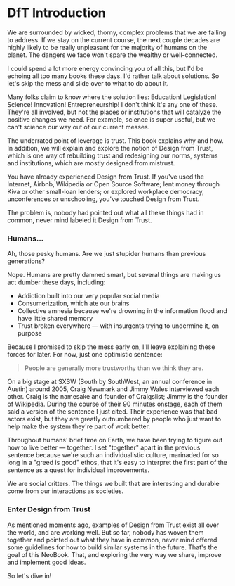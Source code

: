 # DfT Introduction

We are surrounded by wicked, thorny, complex problems that we are failing to address. If we stay on the current course, the next couple decades are highly likely to be really unpleasant for the majority of humans on the planet. The dangers we face won't spare the wealthy or well-connected. 

I could spend a lot more energy convincing you of all this, but I'd be echoing all too many books these days. I'd rather talk about solutions. So let's skip the mess and slide over to what to do about it. 

Many folks claim to know where the solution lies: Education! Legislation! Science! Innovation! Entrepreneurship! I don't think it's any one of these. They're all involved, but not the places or institutions that will catalyze the positive changes we need. For example, science is super useful, but we can't science our way out of our current messes. 

The underrated point of leverage is trust. This book explains why and how. In addition, we will explain and explore the notion of Design from Trust, which is one way of rebuilding trust and redesigning our norms, systems and institutions, which are mostly designed from mistrust. 

You have already experienced Design from Trust. If you've used the Internet, Airbnb, Wikipedia or Open Source Software; lent money through Kiva or other small-loan lenders; or explored workplace democracy, unconferences or unschooling, you've touched Design from Trust. 

The problem is, nobody had pointed out what all these things had in common, never mind labeled it Design from Trust. 
### Humans...

Ah, those pesky humans. Are we just stupider humans than previous generations? 

Nope. Humans are pretty damned smart, but several things are making us act dumber these days, including: 

- Addiction built into our very popular social media  
- Consumerization, which ate our brains  
- Collective amnesia because we're drowning in the information flood and have little shared memory  
- Trust broken everywhere — with insurgents trying to undermine it, on purpose  

Because I promised to skip the mess early on, I'll leave explaining these forces for later. For now, just one optimistic sentence: 

> People are generally more trustworthy than we think they are. 

On a big stage at SXSW (South by SouthWest, an annual conference in Austin) around 2005, Craig Newmark and Jimmy Wales interviewed each other. Craig is the namesake and founder of Craigslist; Jimmy is the founder of Wikipedia. During the course of their 90 minutes onstage, each of them said a version of the sentence I just cited. Their experience was that bad actors exist, but they are greatly outnumbered by people who just want to help make the system they're part of work better. 

Throughout humans' brief time on Earth, we have been trying to figure out how to live better — together. I set "together" apart in the previous sentence because we're such an individualistic culture, marinaded for so long in a "greed is good" ethos, that it's easy to interpret the first part of the sentence as a quest for individual improvements. 

We are social critters. The things we built that are interesting and durable come from our interactions as societies. 
### Enter Design from Trust

As mentioned moments ago, examples of Design from Trust exist all over the world, and are working well. But so far, nobody has woven them together and pointed out what they have in common, never mind offered some guidelines for how to build similar systems in the future. That's the goal of this NeoBook. That, and exploring the very way we share, improve and implement good ideas. 

So let's dive in!

